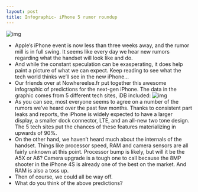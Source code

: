 ```yaml
---
layout: post
title: Infographic- iPhone 5 rumor roundup
---
```

![img](http://media.idownloadblog.com/wp-content/uploads/2012/08/iphone-5-infographic-e1346017142507.png)
* Apple’s iPhone event is now less than three weeks away, and the rumor mill is in full swing. It seems like every day we hear new rumors regarding what the handset will look like and do.
* And while the constant speculation can be exasperating, it does help paint a picture of what we can expect. Keep reading to see what the tech world thinks we’ll see in the new iPhone…
* Our friends over at Nowhereelse.fr put together this awesome infographic of predictions for the next-gen iPhone. The data in the graphic comes from 5 different tech sites, iDB included:
![img](http://media.idownloadblog.com/wp-content/uploads/2012/08/Nouvel-iPhone-5-US.jpg)
* As you can see, most everyone seems to agree on a number of the rumors we’ve heard over the past few months. Thanks to consistent part leaks and reports, the iPhone is widely expected to have a larger display, a smaller dock connector, LTE, and an all-new two tone design. The 5 tech sites put the chances of these features materializing in upwards of 90%.
* On the other hand, we haven’t heard much about the internals of the handset. Things like processor speed, RAM and camera sensors are all fairly unknown at this point. Processor bump is likely, but will it be the A5X or A6? Camera upgrade is a tough one to call because the 8MP shooter in the iPhone 4S is already one of the best on the market. And RAM is also a toss up.
* Then of course, we could all be way off.
* What do you think of the above predictions?

